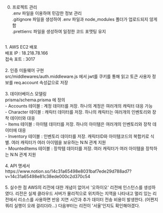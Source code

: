 0. 프로젝트 관리 <br>
  .env 파일을 이용하여 민감한 정보 관리 <br>
  .gitignore 파일을 생성하여 .env 파일과 node_modules 폴더가 업로드되지 않게 함 <br>
  .prettierrc 파일을 생성하여 일정한 코드 포맷팅 유지 <br>
<br>
1. AWS EC2 배포 <br>
  배포 IP : 18.218.78.166 <br>
  접속 포트 : 3017 <br>
<br>
2. 인증 미들웨어 구현 <br>
   src/middlewares/auth.middleware.js 에서 jwt를 쿠키를 통해 읽고 토큰 사용자 정보를 req.account 속성값으로 저장 <br>
<br>
3. 데이터베이스 모델링 <br>
   prisma/schema.prisma 에 정의 <br>
   - Accounts 테이블 : 계정 데이터를 저장. 하나의 계정은 여러개의 캐릭터 대응 가능 <br>
   - Character 테이블 : 캐릭터 데이터를 저장. 하나의 캐릭터는 여러개의 인벤토리와 장착 데이터와 대응 <br>
   - Items 테이블 : 아이템 데이터를 저장. 하나의 아이템은 여러개의 인벤토리와 장착 데이터에 대응 <br>
   - Inventory 테이블 : 인벤토리 데이터를 저장. 캐릭터ID와 아이템코드의 복합키로 식별. 여러 캐릭터가 여러 아이템을 보유하는 N:N 관계 지원 <br>
   - MountedItems 테이블 : 장착템 데이터를 저장. 여러 캐릭터가 여러 아이템을 장착하는 N:N 관계 지원  <br>
<br>
4. API 명세서 <br>
  https://www.notion.so/14c31a65498e8031baf7ede29d788ad7?v=14c31a65498e81c38ede000c2d370c54 <br>

<br>
5. 실수한 점
   AWS의 리전에 대한 개념이 없어서 '오하이오' 리전에 인스턴스를 생성하였다.
   리전은 실제 클라우드 서버가 물리적으로 위치하는 지역을 나타내고 멀리 있는 리전에서 리소스를 사용하면 반응 지연 시간과 추가 데이터 전송 비용이 발생한다. (어쩐지 쿼리 실행이 오래 걸리더라...)
   다음부터는 리전이 '서울'인지도 확인해야겠다.
